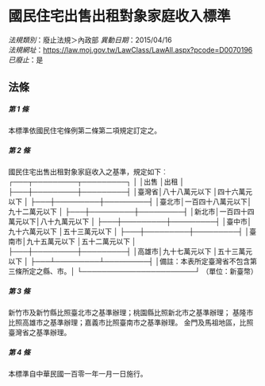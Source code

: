 # 國民住宅出售出租對象家庭收入標準

*法規類別*：廢止法規＞內政部
*異動日期*：2015/04/16  
*法規網址*：https://law.moj.gov.tw/LawClass/LawAll.aspx?pcode=D0070196
*已廢止*：是


## 法條
##### 第 1 條
本標準依國民住宅條例第二條第二項規定訂定之。

##### 第 2 條
國民住宅出售出租對象家庭收入之基準，規定如下︰
┌───┬─────────┬─────────┐
│      │出售              │出租              │
├───┼─────────┼─────────┤
│臺灣省│八十八萬元以下    │四十六萬元以下    │
├───┼─────────┼─────────┤
│臺北市│一百四十八萬元以下│九十二萬元以下    │
├───┼─────────┼─────────┤
│新北市│一百四十四萬元以下│八十九萬元以下    │
├───┼─────────┼─────────┤
│臺中市│九十六萬元以下    │五十三萬元以下    │
├───┼─────────┼─────────┤
│臺南市│九十五萬元以下    │五十二萬元以下    │
├───┼─────────┼─────────┤
│高雄市│九十七萬元以下    │五十三萬元以下    │
├───┴─────────┴─────────┤
│備註：本表所定臺灣省不包含第三條所定之縣、市。│
└───────────────────────┘
                                  （單位：新臺幣）

##### 第 3 條
新竹市及新竹縣比照臺北市之基準辦理；桃園縣比照新北市之基準辦理；
基隆市比照高雄市之基準辦理；嘉義市比照臺南市之基準辦理。
金門及馬祖地區，比照臺灣省之基準辦理。

##### 第 4 條
本標準自中華民國一百零一年一月一日施行。


